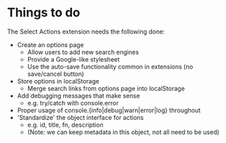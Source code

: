 # Things to do #

The Select Actions extension needs the following done:
  * Create an options page
    * Allow users to add new search engines
    * Provide a Google-like stylesheet
    * Use the auto-save functionality common in extensions (no save/cancel button)
  * Store options in localStorage
    * Merge search links from options page into localStorage
  * Add debugging messages that make sense
    * e.g. try/catch with console.error
  * Proper usage of console.{info|debug|warn|error|log} throughout
  * 'Standardize' the object interface for actions
    * e.g. id, title, fn, description
    * (Note: we can keep metadata in this object, not all need to be used)